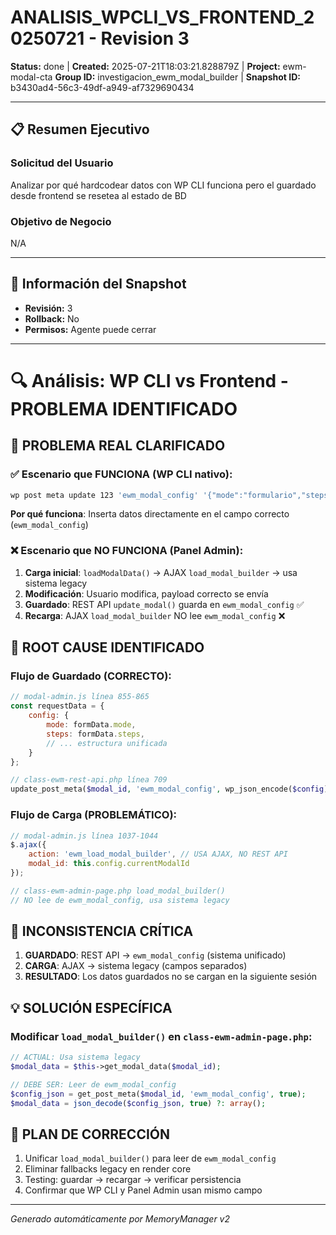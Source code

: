 # ANALISIS_WPCLI_VS_FRONTEND_20250721 - Revision 3

**Status:** done | **Created:** 2025-07-21T18:03:21.828879Z | **Project:** ewm-modal-cta
**Group ID:** investigacion_ewm_modal_builder | **Snapshot ID:** b3430ad4-56c3-49df-a949-af7329690434

---

## 📋 Resumen Ejecutivo
### Solicitud del Usuario
Analizar por qué hardcodear datos con WP CLI funciona pero el guardado desde frontend se resetea al estado de BD

### Objetivo de Negocio
N/A

---

## 🔧 Información del Snapshot
- **Revisión:** 3
- **Rollback:** No
- **Permisos:** Agente puede cerrar

---

# 🔍 Análisis: WP CLI vs Frontend - PROBLEMA IDENTIFICADO

## 🎯 PROBLEMA REAL CLARIFICADO

### ✅ Escenario que FUNCIONA (WP CLI nativo):
```bash
wp post meta update 123 'ewm_modal_config' '{"mode":"formulario","steps":{"steps":[...]}}'
```
**Por qué funciona**: Inserta datos directamente en el campo correcto (`ewm_modal_config`)

### ❌ Escenario que NO FUNCIONA (Panel Admin):
1. **Carga inicial**: `loadModalData()` → AJAX `load_modal_builder` → usa sistema legacy
2. **Modificación**: Usuario modifica, payload correcto se envía
3. **Guardado**: REST API `update_modal()` guarda en `ewm_modal_config` ✅
4. **Recarga**: AJAX `load_modal_builder` NO lee `ewm_modal_config` ❌

## 🚨 ROOT CAUSE IDENTIFICADO

### Flujo de Guardado (CORRECTO):
```javascript
// modal-admin.js línea 855-865
const requestData = {
    config: {
        mode: formData.mode,
        steps: formData.steps,
        // ... estructura unificada
    }
};
```

```php
// class-ewm-rest-api.php línea 709
update_post_meta($modal_id, 'ewm_modal_config', wp_json_encode($config));
```

### Flujo de Carga (PROBLEMÁTICO):
```javascript
// modal-admin.js línea 1037-1044
$.ajax({
    action: 'ewm_load_modal_builder', // USA AJAX, NO REST API
    modal_id: this.config.currentModalId
});
```

```php
// class-ewm-admin-page.php load_modal_builder()
// NO lee de ewm_modal_config, usa sistema legacy
```

## 🔧 INCONSISTENCIA CRÍTICA

1. **GUARDADO**: REST API → `ewm_modal_config` (sistema unificado)
2. **CARGA**: AJAX → sistema legacy (campos separados)
3. **RESULTADO**: Los datos guardados no se cargan en la siguiente sesión

## 💡 SOLUCIÓN ESPECÍFICA

### Modificar `load_modal_builder()` en `class-ewm-admin-page.php`:
```php
// ACTUAL: Usa sistema legacy
$modal_data = $this->get_modal_data($modal_id);

// DEBE SER: Leer de ewm_modal_config
$config_json = get_post_meta($modal_id, 'ewm_modal_config', true);
$modal_data = json_decode($config_json, true) ?: array();
```

## 🎯 PLAN DE CORRECCIÓN
1. Unificar `load_modal_builder()` para leer de `ewm_modal_config`
2. Eliminar fallbacks legacy en render core
3. Testing: guardar → recargar → verificar persistencia
4. Confirmar que WP CLI y Panel Admin usan mismo campo

---

*Generado automáticamente por MemoryManager v2*
